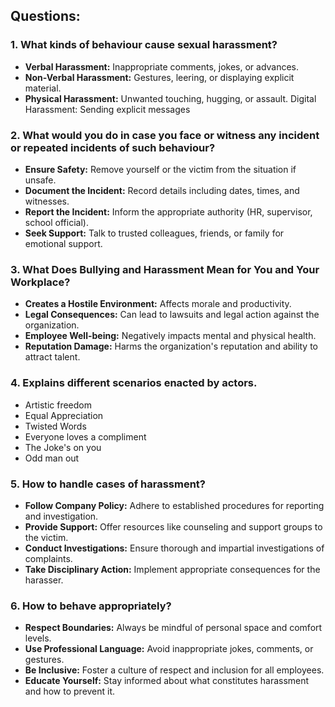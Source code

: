 
## Questions:

### 1. What kinds of behaviour cause sexual harassment?
* **Verbal Harassment:** Inappropriate comments, jokes, or advances.
* **Non-Verbal Harassment:** Gestures, leering, or displaying explicit material.
* **Physical Harassment:** Unwanted touching, hugging, or assault.
Digital Harassment: Sending explicit messages 

### 2. What would you do in case you face or witness any incident or repeated incidents of such behaviour?
* **Ensure Safety:** Remove yourself or the victim from the situation if unsafe.
* **Document the Incident:** Record details including dates, times, and witnesses.
* **Report the Incident:** Inform the appropriate authority (HR, supervisor, school official).
* **Seek Support:** Talk to trusted colleagues, friends, or family for emotional support.
### 3. What Does Bullying and Harassment Mean for You and Your Workplace? 

* **Creates a Hostile Environment:** Affects morale and productivity.
* **Legal Consequences:** Can lead to lawsuits and legal action against the organization.
* **Employee Well-being:** Negatively impacts mental and physical health.
* **Reputation Damage:** Harms the organization's reputation and ability to attract talent.
### 4.  Explains different scenarios enacted by actors.
* Artistic freedom
* Equal Appreciation
* Twisted Words
* Everyone loves a compliment
* The Joke's on you
* Odd man out


### 5. How to handle cases of harassment?
* **Follow Company Policy:** Adhere to established procedures for reporting and investigation.
* **Provide Support:** Offer resources like counseling and support groups to the victim.
* **Conduct Investigations:** Ensure thorough and impartial investigations of complaints.
* **Take Disciplinary Action:** Implement appropriate consequences for the harasser.
### 6. How to behave appropriately?
* **Respect Boundaries:** Always be mindful of personal space and comfort levels.
* **Use Professional Language:** Avoid inappropriate jokes, comments, or gestures.
* **Be Inclusive:** Foster a culture of respect and inclusion for all employees.
* **Educate Yourself:** Stay informed about what constitutes harassment and how to prevent it.



